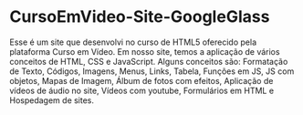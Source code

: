 # CursoEmVideo-Site-GoogleGlass
Esse é um site que desenvolvi no curso de HTML5 oferecido pela plataforma Curso em Vídeo. Em nosso site, temos a aplicação de vários conceitos de HTML, CSS e JavaScript. Alguns conceitos são: Formatação de Texto, Códigos, Imagens, Menus, Links, Tabela, Funções em JS, JS com objetos, Mapas de Imagem, Álbum de fotos com efeitos, Aplicação de vídeos de áudio no site, Vídeos com youtube, Formulários em HTML e Hospedagem de sites.   
